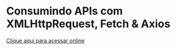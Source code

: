 # Consumindo APIs com XMLHttpRequest, Fetch & Axios

[Clique aqui para acessar online](https://douglasfernandesdev.github.io/consumindo-api-viacep/)